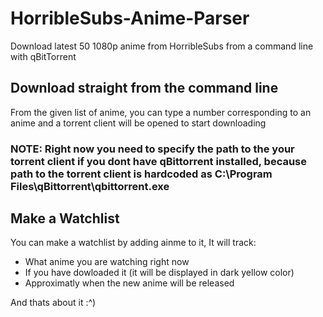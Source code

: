 # HorribleSubs-Anime-Parser
Download latest 50 1080p anime from HorribleSubs from a command line with qBitTorrent
## Download straight from the command line
From the given list of anime, you  can type a number corresponding to an anime and a torrent client will be opened to start downloading 
### **NOTE:** Right now you need to specify the path to the your torrent client if you dont have qBittorrent installed, because path to the torrent client is hardcoded as C:\Program Files\qBittorrent\qbittorrent.exe

## Make a Watchlist
You can make a watchlist by adding ainme to it, It will track: 
* What anime you are watching right now
* If you have dowloaded it (it will be displayed in dark yellow color)
* Approximatly when the new anime will be released 

And thats about it :^)

